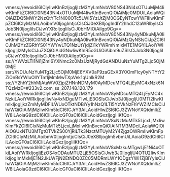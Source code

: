 vmess://ewoidiI6ICIyIiwKInBzIjogIjIzM3YyLmNvbV80NS43Ni4xOTUuMjM4IiwKImFkZCI6ICI0NS43Ni4xOTUuMjM4IiwKInBvcnQiOiAiMjc0MDUiLAoiaWQiOiAiZDQ5MWY2NzQtYTc1Ni00OTc5LWI5YzUtZjM0OGEyNTcwYWFlIiwKImFpZCI6ICIyMzMiLAoibmV0IjogImtjcCIsCiJ0eXBlIjogIndlY2hhdC12aWRlbyIsCiJob3N0IjogIiIsCiJwYXRoIjogIiIsCiJ0bHMiOiAiIgp9Cg==
vmess://ewoidiI6ICIyIiwKInBzIjogIjIzM3YyLmNvbV80NS43Ny4yNDkuMjA0IiwKImFkZCI6ICI0NS43Ny4yNDkuMjA0IiwKInBvcnQiOiAiMzQyNSIsCiJpZCI6ICJhM2YzZGRhYS01YWYwLTQ1NzUtYjdjZi1kYWRmNmIxMTE1MGYiLAoiYWlkIjogIjIzMyIsCiJuZXQiOiAidGNwIiwKInR5cGUiOiAibm9uZSIsCiJob3N0IjogIiIsCiJwYXRoIjogIiIsCiJ0bHMiOiAiIgp9Cg==
ss://YWVzLTI1Ni1jZmI6YXNmc2c0MzUzMjRydGdANDUuNzYuMTg2Ljc5OjM0MjE
ssr://NDUuNzYuMTg2Ljc5OjM0MjE6YXV0aF9zaGExX3Y0OmFlcy0yNTYtY2ZiOnBsYWluOllYTm1jMmMwTXpVek1qUnlkR2M
ss://Y2hhY2hhMjAtaWV0ZjpjZHNnNDMyM0AyMDcuMTQ4LjEyMC4xNzk6NTQzMzE=#233v2.com_ss_207.148.120.179
vmess://ewoidiI6ICIyIiwKInBzIjogIjIzM3YyLmNvbV8yMDcuMTQ4LjEyMC4xNzkiLAoiYWRkIjogIjIwNy4xNDguMTIwLjE3OSIsCiJwb3J0IjogIjU0MTI2IiwKImlkIjogIjkzZmMyMDFlLWUxOTktNDBiYy1hNzQ1LTI5YzVkNzFhYWZiMCIsCiJhaWQiOiAiMjMzIiwKIm5ldCI6ICJrY3AiLAoidHlwZSI6ICJ3ZWNoYXQtdmlkZW8iLAoiaG9zdCI6ICIiLAoicGF0aCI6ICIiLAoidGxzIjogIiIKfQo=
vmess://ewoidiI6ICIyIiwKInBzIjogIjIzM3YyLmNvbV8xNzMuMTk5LjcxLjMxIiwKImFkZCI6ICIxNzMuMTk5LjcxLjMxIiwKInBvcnQiOiAiNTM3MDciLAoiaWQiOiAiOGUxNTU3MTgtOTVkZS00YjRiLTk3NzctMTUyM2Y4ZjgzOWRmIiwKImFpZCI6ICIyMzMiLAoibmV0IjogImtjcCIsCiJ0eXBlIjogIm5vbmUiLAoiaG9zdCI6ICIiLAoicGF0aCI6ICIiLAoidGxzIjogIiIKfQo=
vmess://ewoidiI6ICIyIiwKInBzIjogIjIzM3YyLmNvbV8xMzkuMTgwLjE1Ni4xOTkiLAoiYWRkIjogIjEzOS4xODAuMTU2LjE5OSIsCiJwb3J0IjogIjU4OTU2IiwKImlkIjogImMxMjE1N2JkLWFjN2EtNDQ0ZC05MDRmLWY1ODgzYWI1ZjBlYyIsCiJhaWQiOiAiMjMzIiwKIm5ldCI6ICJrY3AiLAoidHlwZSI6ICJ3ZWNoYXQtdmlkZW8iLAoiaG9zdCI6ICIiLAoicGF0aCI6ICIiLAoidGxzIjogIiIKfQo=

